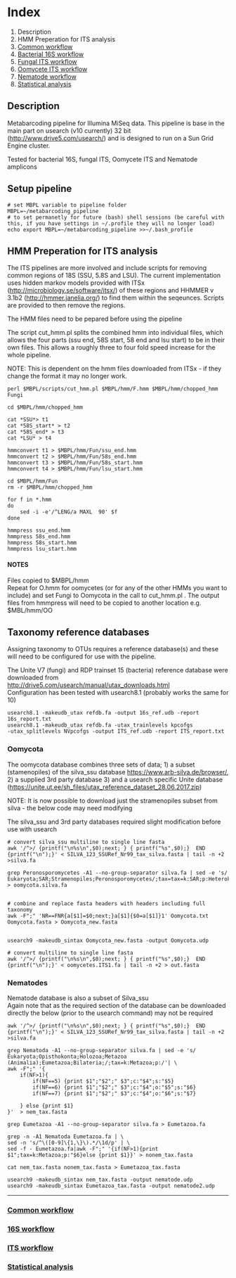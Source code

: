 # Index 
 1. Description
 3. HMM Preperation for ITS analysis  
 5. [Common workflow](../master/Common%20workflow.md)
 7. [Bacterial 16S workflow](../master/16S%20%20workflow.md)
 18. [Fungal ITS workflow](../master/ITS%20workflow.md)
 20. [Oomycete ITS workflow](../master/Oomycota%20workflow.md)
 22. [Nematode workflow](../master/Nematoda%20workflow.md)
 24. [Statistical analysis](../master/statistical%20analysis.md)
 

## Description
Metabarcoding pipeline for Illumina MiSeq data. This pipeline is base in the main part on usearch (v10 currently) 32 bit (http://www.drive5.com/usearch/) and is designed to run on a Sun Grid Engine cluster. 

Tested for bacterial 16S, fungal ITS, Oomycete ITS and Nematode amplicons

## Setup pipeline
```shell
# set MBPL variable to pipeline folder
MBPL=~/metabarcoding_pipeline
# to set permanetly for future (bash) shell sessions (be careful with this, if you have settings in ~/.profile they will no longer load)
echo export MBPL=~/metabarcoding_pipeline >>~/.bash_profile
```

## HMM Preperation for ITS analysis

The ITS pipelines are more involved and include scripts for removing common regions of 18S (SSU, 5.8S and LSU). The current implementation uses hidden markov models provided with ITSx (http://microbiology.se/software/itsx/) of these regions and HHMMER v 3.1b2 (http://hmmer.janelia.org/) to find them within the seqeunces. Scripts are provided to then remove the regions. 

The HMM files need to be pepared before using the pipeline

The script cut_hmm.pl splits the combined hmm into individual files, which allows the four parts (ssu end, 58S start, 58 end and lsu start) to be in their own files. This allows a roughly three to four fold speed increase for the whole pipeline.  

NOTE: This is dependent on the hmm files downloaded from ITSx - if they change the format it may no longer work.


```shell
perl $MBPL/scripts/cut_hmm.pl $MBPL/hmm/F.hmm $MBPL/hmm/chopped_hmm Fungi

cd $MBPL/hmm/chopped_hmm

cat *SSU*> t1
cat *58S_start* > t2
cat *58S_end* > t3
cat *LSU* > t4

hmmconvert t1 > $MBPL/hmm/Fun/ssu_end.hmm
hmmconvert t2 > $MBPL/hmm/Fun/58s_end.hmm
hmmconvert t3 > $MBPL/hmm/Fun/58s_start.hmm
hmmconvert t4 > $MBPL/hmm/Fun/lsu_start.hmm

cd $MBPL/hmm/Fun
rm -r $MBPL/hmm/chopped_hmm

for f in *.hmm
do
	sed -i -e'/^LENG/a MAXL  90' $f
done

hmmpress ssu_end.hmm
hmmpress 58s_end.hmm
hmmpress 58s_start.hmm
hmmpress lsu_start.hmm
```
#### NOTES
Files copied to $MBPL/hmm  
Repeat for O.hmm for oomycetes (or for any of the other HMMs you want to include) and set Fungi to Oomycota in the call to cut_hmm.pl . The output files from hmmpress will need to be copied to another location e.g. $MBL/hmm/OO

## Taxonomy reference databases
Assigning taxonomy to OTUs requires a reference database(s) and these will need to be configured for use with the pipeline.

The Unite V7 (fungi) and RDP trainset 15 (bacteria) reference database were downloaded from  
http://drive5.com/usearch/manual/utax_downloads.html  
Configuration has been tested with usearch8.1 (probably works the same for 10)
```shell
usearch8.1 -makeudb_utax refdb.fa -output 16s_ref.udb -report 16s_report.txt
usearch8.1 -makeudb_utax refdb.fa -utax_trainlevels kpcofgs ‑utax_splitlevels NVpcofgs -output ITS_ref.udb -report ITS_report.txt
```

### Oomycota
The oomycota database combines three sets of data; 1) a subset (stamenopiles) of the silva_ssu database https://www.arb-silva.de/browser/, 2) a supplied 3rd party database 3) and a usearch specific Unite database (https://unite.ut.ee/sh_files/utax_reference_dataset_28.06.2017.zip)

NOTE: It is now possible to download just the stramenopiles subset from silva - the below code may need modifying 

The silva_ssu and 3rd party databases required slight modification before use with usearch

```shell
# convert silva_ssu multiline to single line fasta
awk '/^>/ {printf("\n%s\n",$0);next; } { printf("%s",$0);}  END {printf("\n");}' < SILVA_123_SSURef_Nr99_tax_silva.fasta | tail -n +2 >silva.fa

grep Peronosporomycetes -A1 --no-group-separator silva.fa | sed -e 's/ Eukaryota;SAR;Stramenopiles;Peronosporomycetes/;tax=tax=k:SAR;p:Heterokontophyta;c:Oomycota;/' > oomycota.silva.fa


# combine and replace fasta headers with headers including full taxonomy
awk -F";" 'NR==FNR{a[$1]=$0;next;}a[$1]{$0=a[$1]}1' Oomycota.txt Oomycota.fasta > Oomycota_new.fasta


usearch9 -makeudb_sintax Oomycota_new.fasta -output Oomycota.udp

# convert multiline to single line fasta
awk '/^>/ {printf("\n%s\n",$0);next; } { printf("%s",$0);}  END {printf("\n");}' < oomycetes.ITS1.fa | tail -n +2 > out.fasta

```
### Nematodes
Nematode database is also a subset of Silva_ssu  
Again note that as the required section of the database can be downloaded directly the below (prior to the usearch command) may not be required

```shell
awk '/^>/ {printf("\n%s\n",$0);next; } { printf("%s",$0);}  END {printf("\n");}' < SILVA_123_SSURef_Nr99_tax_silva.fasta | tail -n +2 >silva.fa

grep Nematoda -A1 --no-group-separator silva.fa | sed -e 's/ Eukaryota;Opisthokonta;Holozoa;Metazoa (Animalia);Eumetazoa;Bilateria;/;tax=k:Metazoa;p:/'| \
awk -F";" '{
	if(NF>1){
		if(NF==5) {print $1";"$2";" $3";c:"$4";s:"$5}
		if(NF==6) {print $1";"$2";" $3";c:"$4";o:"$5";s:"$6}
		if(NF==7) {print $1";"$2";" $3";c:"$4";o:"$6";s:"$7}
		
	} else {print $1}
}'  > nem_tax.fasta

grep Eumetazoa -A1 --no-group-separator silva.fa > Eumetazoa.fa

grep -n -A1 Nematoda Eumetazoa.fa | \
sed -n 's/^\([0-9]\{1,\}\).*/\1d/p' | \
sed -f - Eumetazoa.fa|awk -F";" '{if(NF>1){print $1";tax=k:Metazoa;p:"$6}else {print $1}}' > nonem_tax.fasta

cat nem_tax.fasta nonem_tax.fasta > Eumetazoa_tax.fasta

usearch9 -makeudb_sintax nem_tax.fasta -output nematode.udp
usearch9 -makeudb_sintax Eumetazoa_tax.fasta -output nematode2.udp
```

___
### [Common workflow](../master/Common%20workflow.md)
### [16S workflow](../master/16S%20%20workflow.md)
### [ITS workflow](../master//ITS%20workflow.md)
### [Statistical analysis](../master/statistical%20analysis.md)


